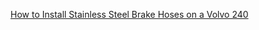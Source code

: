 [How to Install Stainless Steel Brake Hoses on a Volvo 240](https://youtu.be/lWBTlejhH0g?list=PLLdCZxKQYAOmVtcoeTT66MRRCZVuD-XWc)
